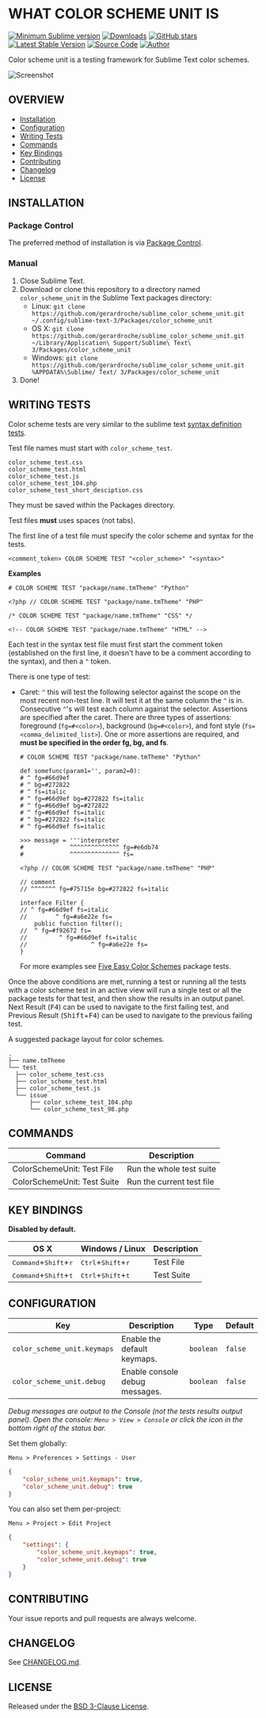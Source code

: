 # WHAT COLOR SCHEME UNIT IS

[![Minimum Sublime version](https://img.shields.io/badge/sublime-%3E%3D%203.0-brightgreen.svg)](https://sublimetext.com) [![Downloads](https://img.shields.io/packagecontrol/dt/color_scheme_unit.svg)](https://packagecontrol.io/packages/color_scheme_unit) [![GitHub stars](https://img.shields.io/github/stars/gerardroche/sublime_color_scheme_unit.svg)](https://github.com/gerardroche/sublime_color_scheme_unit/stargazers) [![Latest Stable Version](https://img.shields.io/github/tag/gerardroche/sublime_color_scheme_unit.svg?label=stable)](https://github.com/gerardroche/sublime_color_scheme_unit/tags) [![Source Code](https://img.shields.io/badge/source-github-blue.svg)](https://github.com/gerardroche/sublime_color_scheme_unit) [![Author](https://img.shields.io/badge/author-gerardroche-blue.svg)](https://twitter.com/gerardroche)

Color scheme unit is a testing framework for Sublime Text color schemes.

![Screenshot](screenshot.png)

## OVERVIEW

* [Installation](#installation)
* [Configuration](#configuration)
* [Writing Tests](#writing-tests)
* [Commands](#commands)
* [Key Bindings](#key-bindings)
* [Contributing](#contributing)
* [Changelog](#changelog)
* [License](#license)

## INSTALLATION

### Package Control

The preferred method of installation is via [Package Control](https://packagecontrol.io/browse/authors/gerardroche).

### Manual

1. Close Sublime Text.
2. Download or clone this repository to a directory named `color_scheme_unit` in the Sublime Text packages directory:
    * Linux: `git clone https://github.com/gerardroche/sublime_color_scheme_unit.git ~/.config/sublime-text-3/Packages/color_scheme_unit`
    * OS X: `git clone https://github.com/gerardroche/sublime_color_scheme_unit.git ~/Library/Application\ Support/Sublime\ Text\ 3/Packages/color_scheme_unit`
    * Windows: `git clone https://github.com/gerardroche/sublime_color_scheme_unit.git %APPDATA%\Sublime/ Text/ 3/Packages/color_scheme_unit`
3. Done!

## WRITING TESTS

Color scheme tests are very similar to the sublime text [syntax definition tests](https://www.sublimetext.com/docs/3/syntax.html).

Test file names must start with `color_scheme_test`.

```
color_scheme_test.css
color_scheme_test.html
color_scheme_test.js
color_scheme_test_104.php
color_scheme_test_short_desciption.css
```

They must be saved within the Packages directory.

Test files **must** uses spaces (not tabs).

The first line of a test file must specify the color scheme and syntax for the tests.

```
<comment_token> COLOR SCHEME TEST "<color_scheme>" "<syntax>"
```

**Examples**

```
# COLOR SCHEME TEST "package/name.tmTheme" "Python"
```

```
<?php // COLOR SCHEME TEST "package/name.tmTheme" "PHP"
```

```
/* COLOR SCHEME TEST "package/name.tmTheme" "CSS" */
```

```
<!-- COLOR SCHEME TEST "package/name.tmTheme" "HTML" -->
```

Each test in the syntax test file must first start the comment token (established on the first line, it doesn't have to be a comment according to the syntax), and then a `^` token.

There is one type of test:

* Caret: `^` this will test the following selector against the scope on the most recent non-test line. It will test it at the same column the `^` is in. Consecutive `^`'s will test each column against the selector. Assertions are specified after the caret. There are three types of assertions: foreground (`fg=#<color>`), background (`bg=#<color>`), and font style (`fs=<comma_delimited_list>`). One or more assertions are required, and **must be specified in the order fg, bg, and fs**.

    ```
    # COLOR SCHEME TEST "package/name.tmTheme" "Python"

    def somefunc(param1='', param2=0):
    # ^ fg=#66d9ef
    # ^ bg=#272822
    # ^ fs=italic
    # ^ fg=#66d9ef bg=#272822 fs=italic
    # ^ fg=#66d9ef bg=#272822
    # ^ fg=#66d9ef fs=italic
    # ^ bg=#272822 fs=italic
    # ^ fg=#66d9ef fs=italic

    >>> message = '''interpreter
    #             ^^^^^^^^^^^^^^ fg=#e6db74
    #             ^^^^^^^^^^^^^^ fs=
    ```

    ```
    <?php // COLOR SCHEME TEST "package/name.tmTheme" "PHP"

    // comment
    // ^^^^^^^ fg=#75715e bg=#272822 fs=italic

    interface Filter {
    // ^ fg=#66d9ef fs=italic
    //        ^ fg=#a6e22e fs=
        public function filter();
    //  ^ fg=#f92672 fs=
    //         ^ fg=#66d9ef fs=italic
    //                  ^ fg=#a6e22e fs=
    }
    ```

    For more examples see [Five Easy Color Schemes](https://github.com/gerardroche/sublime_five_easy_color_schemes) package tests.

Once the above conditions are met, running a test or running all the tests with a color scheme test in an active view will run a single test or all the package tests for that test, and then show the results in an output panel. Next Result (<kbd>F4</kbd>) can be used to navigate to the first failing test, and Previous Result (<kbd>Shift</kbd>+<kbd>F4</kbd>) can be used to navigate to the previous failing test.

A suggested package layout for color schemes.

    .
    ├── name.tmTheme
    └── test
      ├── color_scheme_test.css
      ├── color_scheme_test.html
      ├── color_scheme_test.js
      └── issue
          ├── color_scheme_test_104.php
          └── color_scheme_test_98.php

## COMMANDS

Command | Description
------- | -----------
ColorSchemeUnit: Test File | Run the whole test suite
ColorSchemeUnit: Test Suite | Run the current test file

## KEY BINDINGS

**Disabled by default.**

OS X | Windows / Linux | Description
-----|-----------------|------------
<kbd>Command</kbd>+<kbd>Shift</kbd>+<kbd>r</kbd> | <kbd>Ctrl</kbd>+<kbd>Shift</kbd>+<kbd>r</kbd> | Test File
<kbd>Command</kbd>+<kbd>Shift</kbd>+<kbd>t</kbd> | <kbd>Ctrl</kbd>+<kbd>Shift</kbd>+<kbd>t</kbd> | Test Suite

## CONFIGURATION

Key | Description | Type | Default
----|-------------|------|--------
`color_scheme_unit.keymaps` | Enable the default keymaps. | `boolean` | `false`
`color_scheme_unit.debug` | Enable console debug messages. | `boolean` | `false`

*Debug messages are output to the Console (not the tests results output panel). Open the console: `Menu > View > Console` or click the icon in the bottom right of the status bar.*

Set them globally:

`Menu > Preferences > Settings - User`

```json
{
    "color_scheme_unit.keymaps": true,
    "color_scheme_unit.debug": true
}
```

You can also set them per-project:

`Menu > Project > Edit Project`

```json
{
    "settings": {
        "color_scheme_unit.keymaps": true,
        "color_scheme_unit.debug": true
    }
}
```

## CONTRIBUTING

Your issue reports and pull requests are always welcome.

## CHANGELOG

See [CHANGELOG.md](CHANGELOG.md).

## LICENSE

Released under the [BSD 3-Clause License](LICENSE).
